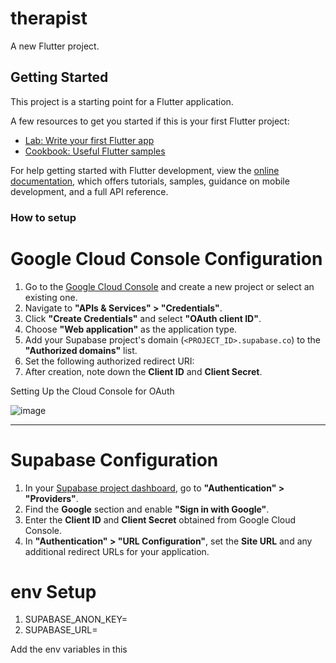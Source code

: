 # therapist

A new Flutter project.

## Getting Started

This project is a starting point for a Flutter application.

A few resources to get you started if this is your first Flutter project:

- [Lab: Write your first Flutter app](https://docs.flutter.dev/get-started/codelab)
- [Cookbook: Useful Flutter samples](https://docs.flutter.dev/cookbook)

For help getting started with Flutter development, view the
[online documentation](https://docs.flutter.dev/), which offers tutorials,
samples, guidance on mobile development, and a full API reference.


### How to setup

# Google Cloud Console Configuration

1. Go to the [Google Cloud Console](https://console.cloud.google.com/) and create a new project or select an existing one.
2. Navigate to **"APIs & Services" > "Credentials"**.
3. Click **"Create Credentials"** and select **"OAuth client ID"**.
4. Choose **"Web application"** as the application type.
5. Add your Supabase project's domain (`<PROJECT_ID>.supabase.co`) to the **"Authorized domains"** list.
6. Set the following authorized redirect URI: 
7. After creation, note down the **Client ID** and **Client Secret**.

Setting Up the Cloud Console for OAuth

![image](https://github.com/user-attachments/assets/ba9f4927-4e5e-4a68-b1d3-a0a273a8713a)


---

# Supabase Configuration

1. In your [Supabase project dashboard](https://app.supabase.io/), go to **"Authentication" > "Providers"**.
2. Find the **Google** section and enable **"Sign in with Google"**.
3. Enter the **Client ID** and **Client Secret** obtained from Google Cloud Console.
4. In **"Authentication" > "URL Configuration"**, set the **Site URL** and any additional redirect URLs for your application.


# env Setup

1. SUPABASE_ANON_KEY=
2. SUPABASE_URL=

Add the env variables in this